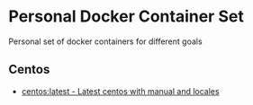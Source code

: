 # Personal Docker Container Set

Personal set of docker containers for different goals

## Centos

* [centos:latest - Latest centos with manual and locales](centos/centos-latest)